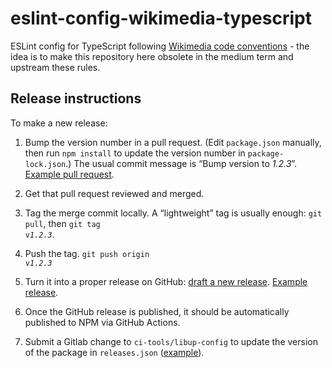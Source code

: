 # eslint-config-wikimedia-typescript

ESLint config for TypeScript following [Wikimedia code conventions](https://www.npmjs.com/package/eslint-config-wikimedia) - the idea is to make this repository here obsolete in the medium term and upstream these rules.

## Release instructions

To make a new release:

1. Bump the version number in a pull request.
   (Edit `package.json` manually, then run `npm install` to update the version number in `package-lock.json`.)
   The usual commit message is “Bump version to <var>1.2.3</var>”.
   [Example pull request](https://github.com/wmde/eslint-config-wikimedia-typescript/pull/48).

1. Get that pull request reviewed and merged.

1. Tag the merge commit locally. A “lightweight” tag is usually enough:
   `git pull`, then <code>git tag v<var>1.2.3</var></code>.

1. Push the tag. <code>git push origin v<var>1.2.3</var></code>

1. Turn it into a proper release on GitHub:
   [draft a new release](https://github.com/wmde/eslint-config-wikimedia-typescript/releases/new).
   [Example release](https://github.com/wmde/eslint-config-wikimedia-typescript/releases/tag/v0.2.9).

1. Once the GitHub release is published,
   it should be automatically published to NPM via GitHub Actions.

1. Submit a Gitlab change to `ci-tools/libup-config`
   to update the version of the package in `releases.json`
   ([example](https://gitlab.wikimedia.org/repos/ci-tools/libup-config/-/merge_requests/71)).

